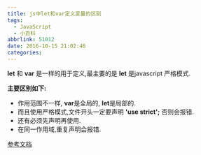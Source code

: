 ```yaml
---
title: js中let和var定义变量的区别
tags:
  - JavaScript
  - 小百科
abbrlink: 51012
date: 2016-10-15 21:02:46
categories:
---
```


**let** 和 **var** 是一样的用于定义,最主要的是 **let** 是javascript 严格模式.

**主要区别如下:**

- 作用范围不一样, **var**是全局的, **let**是局部的.
- 而且使用严格模式,文件开头一定要声明 **'use strict';** 否则会报错.
- 还有必须先声明再使用.
- 在同一作用域,重复声明会报错.

[参考文档](http://blog.csdn.net/nfer_zhuang/article/details/48781671)
